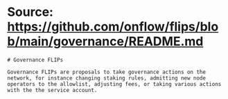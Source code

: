 # Source: https://github.com/onflow/flips/blob/main/governance/README.md

```
# Governance FLIPs

Governance FLIPs are proposals to take governance actions on the network, for instance changing staking rules, admitting new node operators to the allowlist, adjusting fees, or taking various actions with the the service account.

```